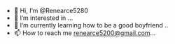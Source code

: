- 👋 Hi, I’m @Renearce5280
- 👀 I’m interested in  ...
- 🌱 I’m currently learning how to be a good boyfriend ..
- 📫 How to reach me renearce5200@gmail.com...

<!---
Renearce5280/Renearce5280 is a 🤡special 🤡 repository because its `README.md` (this file) appears on your GitHub profile.
You can click the Preview link to take a look at your changes.
--->
